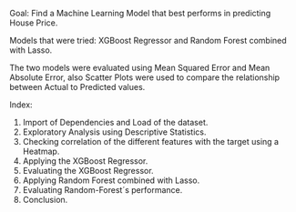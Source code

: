 Goal: Find a Machine Learning Model that best performs in predicting House Price.

Models that were tried: XGBoost Regressor and Random Forest combined with Lasso.  

The two models were evaluated using Mean Squared Error and Mean Absolute Error, also Scatter Plots were used to compare the relationship between Actual to Predicted values.

Index:

1. Import of Dependencies and Load of the dataset.
2. Exploratory Analysis using Descriptive Statistics.
3. Checking correlation of the different features with the target using a Heatmap.
4. Applying the XGBoost Regressor.
5. Evaluating the XGBoost Regressor.
6. Applying Random Forest combined with Lasso.
7. Evaluating Random-Forest´s performance.
8. Conclusion.

